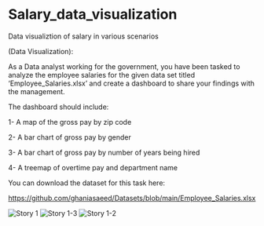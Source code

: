 # Salary_data_visualization
 Data visualiztion of salary in various scenarios
 
(Data Visualization):

As a Data analyst working for the government, you have been tasked to analyze the employee salaries for the given data set titled ‘Employee_Salaries.xlsx’ and create a dashboard to share your findings with the management.

The dashboard should include:

1- A map of the gross pay by zip code

2- A bar chart of gross pay by gender

3- A bar chart of gross pay by number of years being hired 

4- A treemap of overtime pay and department name

You can download the dataset for this task here:

https://github.com/ghaniasaeed/Datasets/blob/main/Employee_Salaries.xlsx

![Story 1](https://user-images.githubusercontent.com/66938992/183891696-764b53e9-257c-4006-a328-498423902367.png)
![Story 1-3](https://user-images.githubusercontent.com/66938992/183891713-6ddfa0e8-42dc-4e4c-8705-e128589b97db.png)
![Story 1-2](https://user-images.githubusercontent.com/66938992/183891716-173f0d85-f06e-40b0-afc8-eab88c030318.png)
